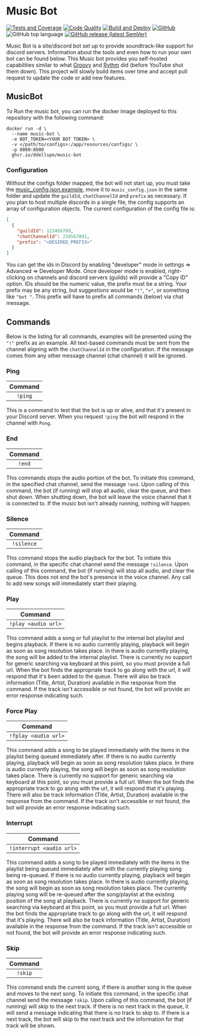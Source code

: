 # Music Bot
[![Tests and Coverage](https://github.com/ddellspe/music-bot/actions/workflows/testing.yml/badge.svg)](https://github.com/ddellspe/music-bot/actions/workflows/testing.yml)
[![Code Quality](https://github.com/ddellspe/music-bot/actions/workflows/code-quality.yml/badge.svg)](https://github.com/ddellspe/music-bot/actions/workflows/code-quality.yml)
[![Build and Deploy](https://github.com/ddellspe/music-bot/actions/workflows/build-and-test.yml/badge.svg)](https://github.com/ddellspe/music-bot/actions/workflows/build-and-test.yml)
[![GitHub](https://img.shields.io/github/license/ddellspe/music-bot)](LICENSE)
![GitHub top language](https://img.shields.io/github/languages/top/ddellspe/music-bot)
[![GitHub release (latest SemVer)](https://img.shields.io/github/v/release/ddellspe/music-bot?sort=semver)](https://github.com/ddellspe/music-bot/releases/latest)

Music Bot is a site/discord bot set up to provide soundtrack-like support for discord servers.
Information about the tools and even how to run your own bot can be found below.
This Music bot provides you self-hosted capabilities similar to what [Groovy](https://groovy.bot/)
and [Rythm](https://rythm.fm/) did (before YouTube shut them down).
This project will slowly build items over time and accept pull request to update the code or add new features.

## MusicBot
To Run the music bot, you can run the docker image deployed to this repository with the following command:
```shell
docker run -d \ 
  --name music-bot \
  -e BOT_TOKEN=<YOUR BOT TOKEN> \
  -v </path/to/configs>:/app/resources/configs/ \
  -p 8080:8080
  ghcr.io/ddellspe/music-bot 
```

### Configuration

Without the configs folder mapped, the bot will not start up, you must take the 
[music_config.json.example](src/main/resources/configs/music_config.json.example), move it to `music_config.json` in 
the same folder and update the `guildId`, `chatChannelId` and `prefix` as necessary.
If you plan to host multiple discords in a single file, the config supports an array of configuration objects.
The current configuration of the config file is:
```json
[
  {
    "guildId": 123456789,
    "chatChannelId": 234567891,
    "prefix": "<DESIRED_PREFIX>"
  }
]
```
You can get the ids in Discord by enabling "developer" mode in settings => Advanced => Developer Mode.
Once developer mode is enabled, right-clicking on channels and discord servers (guilds) will provide a "Copy ID" option.
IDs should be the numeric value, the prefix must be a string.
Your prefix may be any string, but suggestions would be `"!"`, `">"`, or something like `"bot "`.
This prefix will have to prefix all commands (below) via chat message.

## Commands
Below is the listing for all commands, examples will be presented using the `"!"` prefix as an example.
All text-based commands must be sent from the channel aligning with the `chatChannelId` in the configuration.
If the message comes from any other message channel (chat channel) it will be ignored.

### Ping
| Command |
| :-: |
| `!ping` |

This is a command to test that the bot is up or alive, and that it's present in your Discord server.
When you request `!ping` the bot will respond in the channel with `Pong`.

### End
| Command |
| :-: |
| `!end` |

This commands stops the audio portion of the bot.
To initiate this command, in the specified chat channel, send the message `!end`.
Upon calling of this command, the bot (if running) will stop all audio, clear the queue, and then shut down.
When shutting down, the bot will leave the voice channel that it is connected to.
If the music bot isn't already running, nothing will happen.

### Silence
| Command |
| :-: |
| `!silence` |

This command stops the audio playback for the bot.
To initiate this command, in the specific chat channel send the message `!silence`.
Upon calling of this command, the bot (if running) will stop all audio, and clear the queue.
This does not end the bot's presence in the voice channel.
Any call to add new songs will immediately start their playing.

### Play
| Command |
| :-: |
| `!play <audio url>` |

This command adds a song or full playlist to the internal bot playlist and begins playback.
If there is no audio currently playing, playback will begin as soon as song resolution takes place.
In there is audio currently playing, the song will be added to the internal playlist.
There is currently no support for generic searching via keyboard at this point, so you must provide a full url.
When the bot finds the appropriate track to go along with the url, it will respond that it's been added to the queue.
There will also be track information (Title, Artist, Duration) available in the response from the command.
If the track isn't accessible or not found, the bot will provide an error response indicating such.

### Force Play
| Command |
| :-: |
| `!fplay <audio url>` |

This command adds a song to be played immediately with the items in the playlist being queued immediately after.
If there is no audio currently playing, playback will begin as soon as song resolution takes place.
In there is audio currently playing, the song will begin as soon as song resolution takes place.
There is currently no support for generic searching via keyboard at this point, so you must provide a full url.
When the bot finds the appropriate track to go along with the url, it will respond that it's playing.
There will also be track information (Title, Artist, Duration) available in the response from the command.
If the track isn't accessible or not found, the bot will provide an error response indicating such.

### Interrupt
| Command |
| :-: |
| `!interrupt <audio url>` |

This command adds a song to be played immediately with the items in the playlist being queued immediately after with the currently playing song being re-queued.
If there is no audio currently playing, playback will begin as soon as song resolution takes place.
In there is audio currently playing, the song will begin as soon as song resolution takes place.
The currently playing song will be re-queued after the song/playlist at the existing position of the song at playback.
There is currently no support for generic searching via keyboard at this point, so you must provide a full url.
When the bot finds the appropriate track to go along with the url, it will respond that it's playing.
There will also be track information (Title, Artist, Duration) available in the response from the command.
If the track isn't accessible or not found, the bot will provide an error response indicating such.

### Skip
| Command |
| :-: |
| `!skip` |

This command ends the current song, if there is another song in the queue and moves to the next song.
To initiate this command, in the specific chat channel send the message `!skip`.
Upon calling of this command, the bot (if running) will skip to the next track.
If there is no next track in the queue, it will send a message indicating that there is no track to skip to.
If there is a next track, the bot will skip to the next track and the information for that track will be shown.